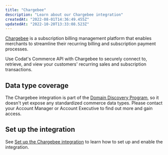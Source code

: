 ```yaml
---
title: "Chargebee"
description: "Learn about our Chargebee integration"
createdAt: "2022-08-01T14:36:49.455Z"
updatedAt: "2022-10-20T13:33:08.523Z"
---
```


<p><a className="external" href="https://www.chargebee.com/" target="_blank">Chargebee</a> is a subscription billing management platform that enables merchants to streamline their recurring billing and subscription payment processes.</p>

Use Codat's Commerce API with Chargebee to securely connect to, retrieve, and view your customers' recurring sales and subscription transactions.

## Data type coverage

The Chargebee integration is part of the [Domain Discovery Program](/integrations/commerce/domain-discovery-program), so it doesn't yet expose any standardized commerce data types. Please contact your Account Manager or Account Executive to find out more and gain access.

## Set up the integration

See [Set up the Chargebee integration](/integrations/commerce/chargebee/commerce-chargebee-setup) to learn how to set up and enable the integration.
